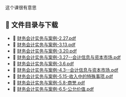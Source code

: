 这个课很有意思
## 📄 文件目录与下载

- 📄 [财务会计实务与案例-2.27.pdf](%E8%B4%A2%E5%8A%A1%E4%BC%9A%E8%AE%A1%E5%AE%9E%E5%8A%A1%E4%B8%8E%E6%A1%88%E4%BE%8B-2.27.pdf)
- 📄 [财务会计实务与案例-3.13.pdf](%E8%B4%A2%E5%8A%A1%E4%BC%9A%E8%AE%A1%E5%AE%9E%E5%8A%A1%E4%B8%8E%E6%A1%88%E4%BE%8B-3.13.pdf)
- 📄 [财务会计实务与案例-3.20.pdf](%E8%B4%A2%E5%8A%A1%E4%BC%9A%E8%AE%A1%E5%AE%9E%E5%8A%A1%E4%B8%8E%E6%A1%88%E4%BE%8B-3.20.pdf)
- 📄 [财务会计实务与案例-3.27--会计信息与资本市场.pdf](%E8%B4%A2%E5%8A%A1%E4%BC%9A%E8%AE%A1%E5%AE%9E%E5%8A%A1%E4%B8%8E%E6%A1%88%E4%BE%8B-3.27--%E4%BC%9A%E8%AE%A1%E4%BF%A1%E6%81%AF%E4%B8%8E%E8%B5%84%E6%9C%AC%E5%B8%82%E5%9C%BA.pdf)
- 📄 [财务会计实务与案例-3.6.pdf](%E8%B4%A2%E5%8A%A1%E4%BC%9A%E8%AE%A1%E5%AE%9E%E5%8A%A1%E4%B8%8E%E6%A1%88%E4%BE%8B-3.6.pdf)
- 📄 [财务会计实务与案例-4.3--会计信息与资本市场.pdf](%E8%B4%A2%E5%8A%A1%E4%BC%9A%E8%AE%A1%E5%AE%9E%E5%8A%A1%E4%B8%8E%E6%A1%88%E4%BE%8B-4.3--%E4%BC%9A%E8%AE%A1%E4%BF%A1%E6%81%AF%E4%B8%8E%E8%B5%84%E6%9C%AC%E5%B8%82%E5%9C%BA.pdf)
- 📄 [财务会计实务与案例-5.15-收入中的特殊事项.pdf](%E8%B4%A2%E5%8A%A1%E4%BC%9A%E8%AE%A1%E5%AE%9E%E5%8A%A1%E4%B8%8E%E6%A1%88%E4%BE%8B-5.15-%E6%94%B6%E5%85%A5%E4%B8%AD%E7%9A%84%E7%89%B9%E6%AE%8A%E4%BA%8B%E9%A1%B9.pdf)
- 📄 [财务会计实务与案例-5.8-商誉.pdf](%E8%B4%A2%E5%8A%A1%E4%BC%9A%E8%AE%A1%E5%AE%9E%E5%8A%A1%E4%B8%8E%E6%A1%88%E4%BE%8B-5.8-%E5%95%86%E8%AA%89.pdf)
- 📄 [财务会计实务与案例-6.5-公允价值.pdf](%E8%B4%A2%E5%8A%A1%E4%BC%9A%E8%AE%A1%E5%AE%9E%E5%8A%A1%E4%B8%8E%E6%A1%88%E4%BE%8B-6.5-%E5%85%AC%E5%85%81%E4%BB%B7%E5%80%BC.pdf)
